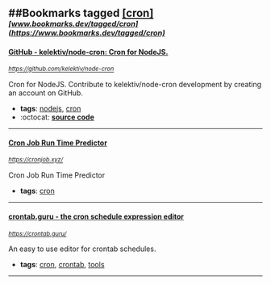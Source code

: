 ##Bookmarks tagged [[cron]](https://www.bookmarks.dev?q=[cron])
_<sup><sup>[www.bookmarks.dev/tagged/cron](https://www.bookmarks.dev/tagged/cron)</sup></sup>_
---
#### [GitHub - kelektiv/node-cron: Cron for NodeJS.](https://github.com/kelektiv/node-cron)
_<sup>https://github.com/kelektiv/node-cron</sup>_

Cron for NodeJS. Contribute to kelektiv/node-cron development by creating an account on GitHub.
* **tags**: [nodejs](../tagged/nodejs.md), [cron](../tagged/cron.md)
* :octocat: **[source code](https://github.com/kelektiv/node-cron)**
---
#### [Cron Job Run Time Predictor](https://cronjob.xyz/)
_<sup>https://cronjob.xyz/</sup>_

Cron Job Run Time Predictor
* **tags**: [cron](../tagged/cron.md)
---
#### [crontab.guru - the cron schedule expression editor](https://crontab.guru/)
_<sup>https://crontab.guru/</sup>_

An easy to use editor for crontab schedules.
* **tags**: [cron](../tagged/cron.md), [crontab](../tagged/crontab.md), [tools](../tagged/tools.md)
---
